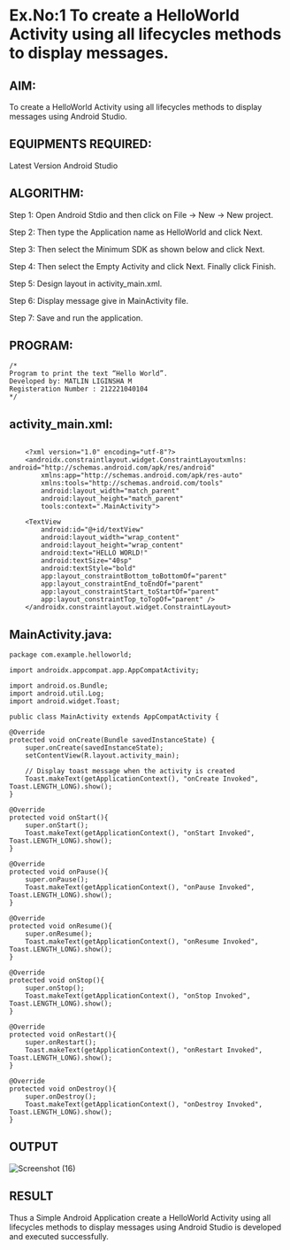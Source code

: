 # Ex.No:1 To create a HelloWorld Activity using all lifecycles methods to display messages.


## AIM:

To create a HelloWorld Activity using all lifecycles methods to display messages using Android Studio.

## EQUIPMENTS REQUIRED:

Latest Version Android Studio

## ALGORITHM:

Step 1: Open Android Stdio and then click on File -> New -> New project.

Step 2: Then type the Application name as HelloWorld and click Next. 

Step 3: Then select the Minimum SDK as shown below and click Next.

Step 4: Then select the Empty Activity and click Next. Finally click Finish.

Step 5: Design layout in activity_main.xml.

Step 6: Display message give in MainActivity file.

Step 7: Save and run the application.

## PROGRAM:
```
/*
Program to print the text “Hello World”.
Developed by: MATLIN LIGINSHA M
Registeration Number : 212221040104
*/
```

## activity_main.xml:
```

    <?xml version="1.0" encoding="utf-8"?>
    <androidx.constraintlayout.widget.ConstraintLayoutxmlns:
android="http://schemas.android.com/apk/res/android"
        xmlns:app="http://schemas.android.com/apk/res-auto"
        xmlns:tools="http://schemas.android.com/tools"
        android:layout_width="match_parent"
        android:layout_height="match_parent"
        tools:context=".MainActivity">

    <TextView
        android:id="@+id/textView"
        android:layout_width="wrap_content"
        android:layout_height="wrap_content"
        android:text="HELLO WORLD!"
        android:textSize="40sp"
        android:textStyle="bold"
        app:layout_constraintBottom_toBottomOf="parent"
        app:layout_constraintEnd_toEndOf="parent"
        app:layout_constraintStart_toStartOf="parent"
        app:layout_constraintTop_toTopOf="parent" />
    </androidx.constraintlayout.widget.ConstraintLayout>
```
## MainActivity.java:
```
package com.example.helloworld;

import androidx.appcompat.app.AppCompatActivity;

import android.os.Bundle;
import android.util.Log;
import android.widget.Toast;

public class MainActivity extends AppCompatActivity {

@Override
protected void onCreate(Bundle savedInstanceState) {
    super.onCreate(savedInstanceState);
    setContentView(R.layout.activity_main);

    // Display toast message when the activity is created
    Toast.makeText(getApplicationContext(), "onCreate Invoked", Toast.LENGTH_LONG).show();
}

@Override
protected void onStart(){
    super.onStart();
    Toast.makeText(getApplicationContext(), "onStart Invoked", Toast.LENGTH_LONG).show();
}

@Override
protected void onPause(){
    super.onPause();
    Toast.makeText(getApplicationContext(), "onPause Invoked", Toast.LENGTH_LONG).show();
}

@Override
protected void onResume(){
    super.onResume();
    Toast.makeText(getApplicationContext(), "onResume Invoked", Toast.LENGTH_LONG).show();
}

@Override
protected void onStop(){
    super.onStop();
    Toast.makeText(getApplicationContext(), "onStop Invoked", Toast.LENGTH_LONG).show();
}

@Override
protected void onRestart(){
    super.onRestart();
    Toast.makeText(getApplicationContext(), "onRestart Invoked", Toast.LENGTH_LONG).show();
}

@Override
protected void onDestroy(){
    super.onDestroy();
    Toast.makeText(getApplicationContext(), "onDestroy Invoked", Toast.LENGTH_LONG).show();
}

```

## OUTPUT
![Screenshot (16)](https://github.com/suryacse05/Mobile-Application-Development/assets/143495913/75165148-8fba-4dd3-a9dc-0e576a2f9b8a)

## RESULT
Thus a Simple Android Application create a HelloWorld Activity using all lifecycles methods to display messages using Android Studio is developed and executed successfully.
